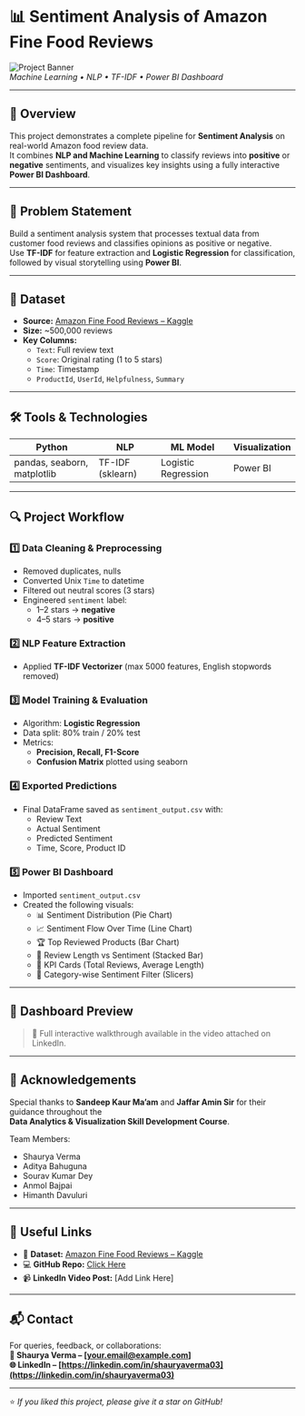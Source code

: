 # 📊 Sentiment Analysis of Amazon Fine Food Reviews

![Project Banner](https://img.shields.io/badge/ML%20Project-Sentiment%20Analysis-blueviolet)  
*Machine Learning • NLP • TF-IDF • Power BI Dashboard*

---

## 🚀 Overview

This project demonstrates a complete pipeline for **Sentiment Analysis** on real-world Amazon food review data.  
It combines **NLP and Machine Learning** to classify reviews into **positive** or **negative** sentiments, and visualizes key insights using a fully interactive **Power BI Dashboard**.

---

## 🧠 Problem Statement

Build a sentiment analysis system that processes textual data from customer food reviews and classifies opinions as positive or negative.  
Use **TF-IDF** for feature extraction and **Logistic Regression** for classification, followed by visual storytelling using **Power BI**.

---

## 📁 Dataset

- **Source:** [Amazon Fine Food Reviews – Kaggle](https://www.kaggle.com/datasets/snap/amazon-fine-food-reviews)  
- **Size:** ~500,000 reviews  
- **Key Columns:**
  - `Text`: Full review text  
  - `Score`: Original rating (1 to 5 stars)  
  - `Time`: Timestamp  
  - `ProductId`, `UserId`, `Helpfulness`, `Summary`

---

## 🛠️ Tools & Technologies

| Python | NLP | ML Model | Visualization |
|--------|-----|----------|---------------|
| pandas, seaborn, matplotlib | TF-IDF (sklearn) | Logistic Regression | Power BI |

---

## 🔍 Project Workflow

### 1️⃣ Data Cleaning & Preprocessing
- Removed duplicates, nulls  
- Converted Unix `Time` to datetime  
- Filtered out neutral scores (3 stars)  
- Engineered `sentiment` label:
  - 1–2 stars → **negative**  
  - 4–5 stars → **positive**

### 2️⃣ NLP Feature Extraction
- Applied **TF-IDF Vectorizer** (max 5000 features, English stopwords removed)

### 3️⃣ Model Training & Evaluation
- Algorithm: **Logistic Regression**  
- Data split: 80% train / 20% test  
- Metrics:
  - **Precision, Recall, F1-Score**
  - **Confusion Matrix** plotted using seaborn

### 4️⃣ Exported Predictions
- Final DataFrame saved as `sentiment_output.csv` with:
  - Review Text
  - Actual Sentiment
  - Predicted Sentiment
  - Time, Score, Product ID

### 5️⃣ Power BI Dashboard
- Imported `sentiment_output.csv`  
- Created the following visuals:
  - 📊 Sentiment Distribution (Pie Chart)
  - 📈 Sentiment Flow Over Time (Line Chart)
  - 🏆 Top Reviewed Products (Bar Chart)
  - 📏 Review Length vs Sentiment (Stacked Bar)
  - 🔢 KPI Cards (Total Reviews, Average Length)
  - 📌 Category-wise Sentiment Filter (Slicers)

---

## 📸 Dashboard Preview

> 🎥 Full interactive walkthrough available in the video attached on LinkedIn.

---

## 🙏 Acknowledgements

Special thanks to **Sandeep Kaur Ma’am** and **Jaffar Amin Sir** for their guidance throughout the  
**Data Analytics & Visualization Skill Development Course**.

Team Members:
- Shaurya Verma  
- Aditya Bahuguna  
- Sourav Kumar Dey  
- Anmol Bajpai  
- Himanth Davuluri  

---

## 🔗 Useful Links

- 📁 **Dataset:** [Amazon Fine Food Reviews – Kaggle](https://www.kaggle.com/datasets/snap/amazon-fine-food-reviews)  
- 💻 **GitHub Repo:** [Click Here](https://github.com/shauryaverma03/Sentiment-Analysis-Using-Machine-Learning)  
- 📹 **LinkedIn Video Post:** [Add Link Here]  

---

## 📬 Contact

For queries, feedback, or collaborations:  
**📧 Shaurya Verma – [your.email@example.com]**  
**🌐 LinkedIn – [https://linkedin.com/in/shauryaverma03](https://linkedin.com/in/shauryaverma03)**

---

⭐ *If you liked this project, please give it a star on GitHub!*
